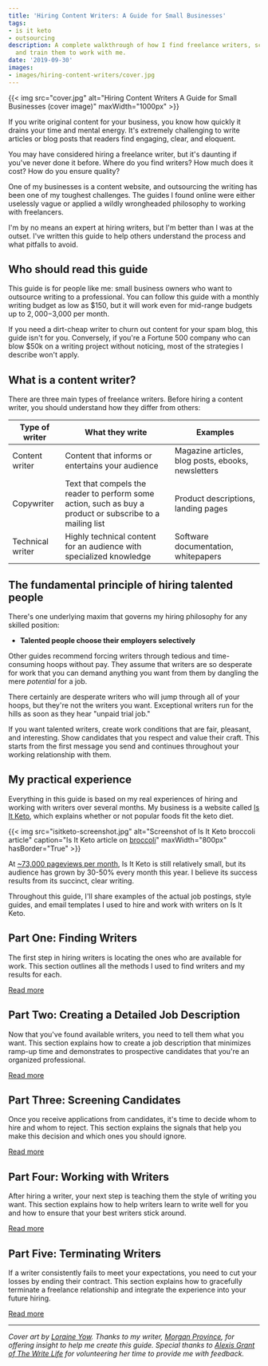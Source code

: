 ```yaml
---
title: 'Hiring Content Writers: A Guide for Small Businesses'
tags:
- is it keto
- outsourcing
description: A complete walkthrough of how I find freelance writers, screen them,
  and train them to work with me.
date: '2019-09-30'
images:
- images/hiring-content-writers/cover.jpg
---
```


{{< img src="cover.jpg" alt="Hiring Content Writers A Guide for Small Businesses (cover image)" maxWidth="1000px" >}}

If you write original content for your business, you know how quickly it drains your time and mental energy. It's extremely challenging to write articles or blog posts that readers find engaging, clear, and eloquent.

You may have considered hiring a freelance writer, but it's daunting if you've never done it before. Where do you find writers? How much does it cost? How do you ensure quality?

One of my businesses is a content website, and outsourcing the writing has been one of my toughest challenges. The guides I found online were either uselessly vague or applied a wildly wrongheaded philosophy to working with freelancers.

I'm by no means an expert at hiring writers, but I'm better than I was at the outset. I've written this guide to help others understand the process and what pitfalls to avoid.

## Who should read this guide

This guide is for people like me: small business owners who want to outsource writing to a professional. You can follow this guide with a monthly writing budget as low as $150, but it will work even for mid-range budgets up to $2,000-$3,000 per month.

If you need a dirt-cheap writer to churn out content for your spam blog, this guide isn't for you. Conversely, if you're a Fortune 500 company who can blow $50k on a writing project without noticing, most of the strategies I describe won't apply.

## What is a content writer?

There are three main types of freelance writers. Before hiring a content writer, you should understand how they differ from others:

| Type of writer | What they write | Examples |
|----------------|-----------------|----------|
| Content writer | Content that informs or entertains your audience | Magazine articles, blog posts, ebooks, newsletters |
| Copywriter     | Text that compels the reader to perform some action, such as buy a product or subscribe to a mailing list | Product descriptions, landing pages |
| Technical writer | Highly technical content for an audience with specialized knowledge | Software documentation, whitepapers |

## The fundamental principle of hiring talented people

There's one underlying maxim that governs my hiring philosophy for any skilled position:

* **Talented people choose their employers selectively**

Other guides recommend forcing writers through tedious and time-consuming hoops without pay. They assume that writers are so desperate for work that you can demand anything you want from them by dangling the mere *potential* for a job.

There certainly are desperate writers who will jump through all of your hoops, but they're not the writers you want. Exceptional writers run for the hills as soon as they hear "unpaid trial job."

If you want talented writers, create work conditions that are fair, pleasant, and interesting. Show candidates that you respect and value their craft. This starts from the first message you send and continues throughout your working relationship with them.

## My practical experience

Everything in this guide is based on my real experiences of hiring and working with writers over several months. My business is a website called [Is It Keto](https://isitketo.org), which explains whether or not popular foods fit the keto diet.

{{< img src="isitketo-screenshot.jpg" alt="Screenshot of Is It Keto broccoli article" caption="Is It Keto article on [broccoli](https://isitketo.org/broccoli)" maxWidth="800px" hasBorder="True" >}}

At [~73,000 pageviews per month](/retrospectives/2019/09/#stats), Is It Keto is still relatively small, but its audience has grown by 30-50% every month this year. I believe its success results from its succinct, clear writing.

Throughout this guide, I'll share examples of the actual job postings, style guides, and email templates I used to hire and work with writers on Is It Keto.

## Part One: Finding Writers

The first step in hiring writers is locating the ones who are available for work. This section outlines all the methods I used to find writers and my results for each.

[Read more](/hiring-content-writers/1-finding-writers/)

## Part Two: Creating a Detailed Job Description

Now that you've found available writers, you need to tell them what you want. This section explains how to create a job description that minimizes ramp-up time and demonstrates to prospective candidates that you're an organized professional.

[Read more](/hiring-content-writers/2-creating-a-job-description/)

## Part Three: Screening Candidates

Once you receive applications from candidates, it's time to decide whom to hire and whom to reject. This section explains the signals that help you make this decision and which ones you should ignore.

[Read more](/hiring-content-writers/3-screening-candidates/)

## Part Four: Working with Writers

After hiring a writer, your next step is teaching them the style of writing you want. This section explains how to help writers learn to write well for you and how to ensure that your best writers stick around.

[Read more](/hiring-content-writers/4-working-with-writers/)

## Part Five: Terminating Writers

If a writer consistently fails to meet your expectations, you need to cut your losses by ending their contract. This section explains how to gracefully terminate a freelance relationship and integrate the experience into your future hiring.

[Read more](/hiring-content-writers/5-terminating-writers/)

---

*Cover art by [Loraine Yow](https://www.linkedin.com/in/lolo-ology/). Thanks to my writer, [Morgan Province](https://www.morganprovince.com/), for offering insight to help me create this guide. Special thanks to [Alexis Grant of The Write Life](http://thewritelife.com) for volunteering her time to provide me with feedback.*
